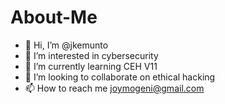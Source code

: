 # About-Me
- 👋 Hi, I’m @jkemunto
- 👀 I’m interested in cybersecurity
- 🌱 I’m currently learning CEH V11
- 💞️ I’m looking to collaborate on ethical hacking
- 📫 How to reach me joymogeni@gmail.com
